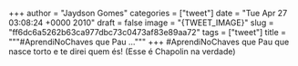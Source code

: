 
+++
author = "Jaydson Gomes"
categories = ["tweet"]
date = "Tue Apr 27 03:08:24 +0000 2010"
draft = false
image = "{TWEET_IMAGE}"
slug = "ff6dc6a5262b63ca977dbc73c0473af83e89aa72"
tags = ["tweet"]
title = """#AprendiNoChaves que Pau ..."""
+++
#AprendiNoChaves que Pau que nasce torto e  te direi quem és! (Esse é Chapolin na verdade)
